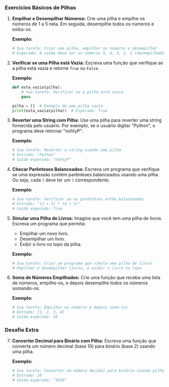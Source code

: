 ### Exercícios Básicos de Pilhas

1. **Empilhar e Desempilhar Números:**
   Crie uma pilha e empilhe os números de 1 a 5 nela. Em seguida, desempilhe todos os números e exiba-os.

   **Exemplo:**
   ```python
   # Sua tarefa: Criar uma pilha, empilhar os números e desempilhar
   # Esperado: A saída deve ser os números 5, 4, 3, 2, 1 (desempilhados na ordem inversa)
   ```

2. **Verificar se uma Pilha está Vazia:**
   Escreva uma função que verifique se a pilha está vazia e retorne `True` ou `False`.

   **Exemplo:**
   ```python
   def esta_vazia(pilha):
       # Sua tarefa: Verificar se a pilha está vazia
       pass

   pilha = []  # Exemplo de uma pilha vazia
   print(esta_vazia(pilha))  # Esperado: True
   ```

3. **Reverter uma String com Pilha:**
   Use uma pilha para reverter uma string fornecida pelo usuário. Por exemplo, se o usuário digitar "Python", o programa deve retornar "nohtyP".

   **Exemplo:**
   ```python
   # Sua tarefa: Reverter a string usando uma pilha
   # Entrada: "Python"
   # Saída esperada: "nohtyP"
   ```

4. **Checar Parênteses Balanceados:**
   Escreva um programa que verifique se uma expressão contém parênteses balanceados usando uma pilha. Ou seja, cada `(` deve ter um `)` correspondente.

   **Exemplo:**
   ```python
   # Sua tarefa: Verificar se os parênteses estão balanceados
   # Entrada: "(2 + 3) * (4 + 5)"
   # Saída esperada: True
   ```

5. **Simular uma Pilha de Livros:**
   Imagine que você tem uma pilha de livros. Escreva um programa que permita:
   - Empilhar um novo livro.
   - Desempilhar um livro.
   - Exibir o livro no topo da pilha.

   **Exemplo:**
   ```python
   # Sua tarefa: Criar um programa que simula uma pilha de livros
   # Empilhar e desempilhar livros, e exibir o livro no topo
   ```

6. **Soma de Números Empilhados:**
   Crie uma função que receba uma lista de números, empilhe-os, e depois desempilhe todos os números somando-os.

   **Exemplo:**
   ```python
   # Sua tarefa: Empilhar os números e depois somá-los
   # Entrada: [1, 2, 3, 4]
   # Saída esperada: 10
   ```

### Desafio Extra

7. **Converter Decimal para Binário com Pilha:**
   Escreva uma função que converta um número decimal (base 10) para binário (base 2) usando uma pilha.

   **Exemplo:**
   ```python
   # Sua tarefa: Converter um número decimal para binário usando pilha
   # Entrada: 10
   # Saída esperada: "1010"
   ```
